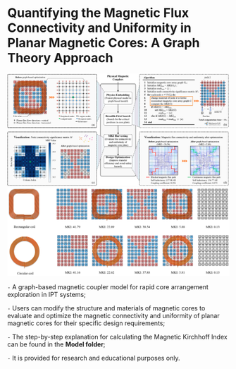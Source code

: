 # Quantifying the Magnetic Flux Connectivity and Uniformity in Planar Magnetic Cores: A Graph Theory Approach

![Flowchart](./Fig/Flowchart.png)
![MKI_Results](./Fig/MKI_Results.png)

`-` A graph-based magnetic coupler model for rapid core arrangement exploration in IPT systems;

`-` Users can modify the structure and materials of magnetic cores to evaluate and optimize the magnetic connectivity and uniformity of planar magnetic cores for their specific design requirements;

`-` The step-by-step explanation for calculating the Magnetic Kirchhoff Index can be found in the **Model folder**;

`-` It is provided for research and educational purposes only.
